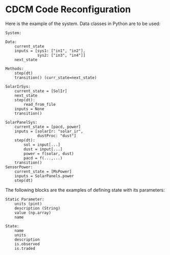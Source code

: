 # CDCM Code Reconfiguration

Here is the example of the system. Data classes in Python are to be used:  


    System:

    Data: 
        current_state
        inputs = [sys1: ["in1", "in2"],
                  sys2: ["in3", "in4"]]
        next_state 

    Methods:
        step(dt)
        transition() (curr_state=next_state)

    SolarIrSys:
        current_state = [SolIr]
        next_state 
        step(dt):
            read_from_file
        inputs = None
        transition()

    SolarPanelSys:
        current_state = [pacd, power]
        inputs = [solarIr: "solar_ir",
                  dustProc: "dust"]
        step(dt):
            sol = input[...]
            dust = input[...]
            power = f(solar, dust)
            pacd = f(...,...)
        transition()
    SensorPower:
        current_state = [MsPower]
        inputs = SolarPanels.power
        step(dt)


The following blocks are the examples of defining state with its parameters: 

    Static Parameter: 
        units (pint)
        description (String)
        value (np.array)
        name

    State: 
        name
        units
        description
        is.observed
        is.traded
